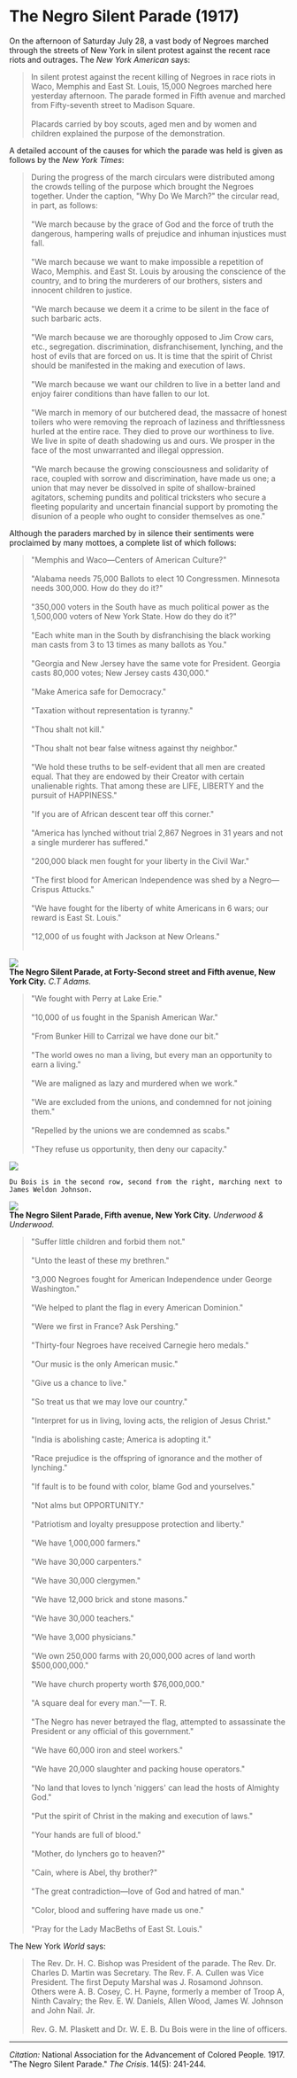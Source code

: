 # The Negro Silent Parade (1917)

On the afternoon of Saturday July 28, a vast body of Negroes marched through the streets of New York in silent protest against the recent race riots and outrages. The *New York American* says:

> In silent protest against the recent killing of Negroes in race riots in Waco, Memphis and East St. Louis, 15,000 Negroes marched here yesterday afternoon. The parade formed in Fifth avenue and marched from Fifty-seventh street to Madison Square.   
> &nbsp;  
> Placards carried by boy scouts, aged men and by women and children explained the purpose of the demonstration.

A detailed account of the causes for which the parade was held is given as follows by the *New York Times*:     

> During the progress of the march circulars were distributed among the crowds telling of the purpose which brought the Negroes together. Under the caption, "Why Do We March?" the circular read, in part, as follows:    
> &nbsp;  
> "We march because by the grace of God and the force of truth the dangerous, hampering walls of prejudice and inhuman injustices must fall.   
> &nbsp;   
> "We march because we want to make impossible a repetition of Waco, Memphis. and East St. Louis by arousing the conscience of the country, and to bring the murderers of our brothers, sisters and innocent children to justice.      
> &nbsp;   
> "We march because we deem it a crime to be silent in the face of such barbaric acts.   
> &nbsp;  
>  "We march because we are thoroughly opposed to Jim Crow cars, etc., segregation. discrimination, disfranchisement, lynching, and the host of evils that are forced on us. It is time that the spirit of Christ should be manifested in the making and execution of laws.    
> &nbsp;  
> "We march because we want our children to live in a better land and enjoy fairer conditions than have fallen to our lot.    
> &nbsp;    
> "We march in memory of our butchered dead, the massacre of honest toilers who were removing the reproach of laziness and thriftlessness hurled at the entire race. They died to prove our worthiness to live. We live in spite of death shadowing us and ours. We prosper in the face of the most unwarranted and illegal oppression.    
> &nbsp;  
> "We march because the growing consciousness and solidarity of race, coupled with sorrow and discrimination, have made us one; a union that may never be dissolved in spite of shallow-brained agitators, scheming pundits and political tricksters who secure a fleeting popularity and uncertain financial support by promoting the disunion of a people who ought to consider themselves as one."   

Although the paraders marched by in silence their sentiments were proclaimed by many mottoes, a complete list of which follows:

> "Memphis and Waco—Centers of American Culture?"   
> &nbsp;     
> "Alabama needs 75,000 Ballots to elect 10 Congressmen. Minnesota needs 300,000. How do they do it?"     
> &nbsp;     
> "350,000 voters in the South have as much political power as the 1,500,000 voters of New York State. How do they do it?"     
> &nbsp;     
> "Each white man in the South by disfranchising the black working man casts from 3 to 13 times as many ballots as You."      
> &nbsp;     
> "Georgia and New Jersey have the same vote for President. Georgia casts 80,000 votes; New Jersey casts 430,000."      
> &nbsp;     
> "Make America safe for Democracy."      
> &nbsp;     
> "Taxation without representation is tyranny."      
> &nbsp;     
> "Thou shalt not kill."      
> &nbsp;     
> "Thou shalt not bear false witness against thy neighbor."      
> &nbsp;     
> "We hold these truths to be self-evident that all men are created equal. That they are endowed by their Creator with certain unalienable rights. That among these are LIFE, LIBERTY and the pursuit of HAPPINESS."      
> &nbsp;     
> "If you are of African descent tear off this corner."      
> &nbsp;     
> "America has lynched without trial 2,867 Negroes in 31 years and not a single murderer has suffered."       
> &nbsp;     
> "200,000 black men fought for your liberty in the Civil War."        
> &nbsp;     
> "The first blood for American Independence was shed by a Negro—Crispus Attucks."        
> &nbsp;     
> "We have fought for the liberty of white Americans in 6 wars; our reward is East St. Louis."       
> &nbsp;     
> "12,000 of us fought with Jackson at New Orleans."   
> &nbsp;

![](../../../Images/nsp_1.jpg)  
**The Negro Silent Parade, at Forty-Second street and Fifth avenue, New York City.**  *C.T Adams.*

>  "We fought with Perry at Lake Erie."        
> &nbsp;     
> "10,000 of us fought in the Spanish American War."        
> &nbsp;     
> "From Bunker Hill to Carrizal we have done our bit."        
> &nbsp;     
> "The world owes no man a living, but every man an opportunity to earn a living."        
> &nbsp;     
> "We are maligned as lazy and murdered when we work."        
> &nbsp;     
> "We are excluded from the unions, and condemned for not joining them."        
> &nbsp;     
> "Repelled by the unions we are condemned as scabs."        
> &nbsp;     
> "They refuse us opportunity, then deny our capacity."
> &nbsp;

![](../../../Images/nsp_2.jpg)   
```{margin}
Du Bois is in the second row, second from the right, marching next to James Weldon Johnson.
```
![](../../../Images/nsp_3.jpg)    
**The Negro Silent Parade, Fifth avenue, New York City.**  *Underwood & Underwood.*

> "Suffer little children and forbid them not."       
> &nbsp;     
> "Unto the least of these my brethren."       
> &nbsp;     
> "3,000 Negroes fought for American Independence under George Washington."       
> &nbsp;     
> "We helped to plant the flag in every American Dominion."       
> &nbsp;     
> "Were we first in France? Ask Pershing."        
> &nbsp;     
> "Thirty-four Negroes have received Carnegie hero medals."        
> &nbsp;     
> "Our music is the only American music."        
> &nbsp;     
> "Give us a chance to live."        
> &nbsp;     
> "So treat us that we may love our country."        
> &nbsp;     
> "Interpret for us in living, loving acts, the religion of Jesus Christ."        
> &nbsp;     
> "India is abolishing caste; America is adopting it."        
> &nbsp;     
> "Race prejudice is the offspring of ignorance and the mother of lynching."        
> &nbsp;     
> "If fault is to be found with color, blame God and yourselves."        
> &nbsp;     
> "Not alms but OPPORTUNITY."        
> &nbsp;     
> "Patriotism and loyalty presuppose protection and liberty."        
> &nbsp;     
> "We have 1,000,000 farmers."        
> &nbsp;     
> "We have 30,000 carpenters."        
> &nbsp;     
> "We have 30,000 clergymen."        
> &nbsp;     
> "We have 12,000 brick and stone masons."        
> &nbsp;     
> "We have 30,000 teachers."        
> &nbsp;     
> "We have 3,000 physicians."        
> &nbsp;     
> "We own 250,000 farms with 20,000,000 acres of land worth $500,000,000."        
> &nbsp;     
> "We have church property worth $76,000,000."   
> &nbsp;     
> "A square deal for every man."—T. R.        
> &nbsp;     
> "The Negro has never betrayed the flag, attempted to assassinate the President or any official of this government."        
> &nbsp;     
> "We have 60,000 iron and steel workers."    
> &nbsp;     
> "We have 20,000 slaughter and packing house operators."        
> &nbsp;     
> "No land that loves to lynch 'niggers' can lead the hosts of Almighty God."     
> &nbsp;     
> "Put the spirit of Christ in the making and execution of laws."     
> &nbsp;     
> "Your hands are full of blood."     
> &nbsp;     
> "Mother, do lynchers go to heaven?"       
> &nbsp;     
> "Cain, where is Abel, thy brother?"       
> &nbsp;     
> "The great contradiction—love of God and hatred of man."       
> &nbsp;     
> "Color, blood and suffering have made us one."        
> &nbsp;     
> "Pray for the Lady MacBeths of East St. Louis."

The New York *World* says:

> The Rev. Dr. H. C. Bishop was President of the parade. The Rev. Dr. Charles D. Martin was Secretary. The Rev. F. A. Cullen was Vice President. The first Deputy Marshal was J. Rosamond Johnson. Others were A. B. Cosey, C. H. Payne, formerly a member of Troop A, Ninth Cavalry; the Rev. E. W. Daniels, Allen Wood, James W. Johnson and John Nail. Jr.        
> &nbsp;     
> Rev. G. M. Plaskett and Dr. W. E. B. Du Bois were in the line of officers.


______________
*Citation:* National Association for the Advancement of Colored People. 1917. "The Negro Silent Parade." *The Crisis*. 14(5): 241-244.
